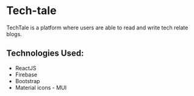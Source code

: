 # Tech-tale
TechTale is a platform where users are able to read and write tech relate blogs.
## Technologies Used:
* ReactJS
* Firebase
* Bootstrap
* Material icons - MUI



